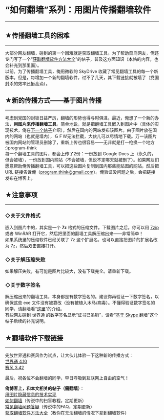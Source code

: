 # “如何翻墙”系列：用图片传播翻墙软件 

-----

 ## ★传播翻墙工具的困难
----------

  
 大部分网友翻墙，碰到的第一个困难就是获取翻墙工具。为了帮助菜鸟网友，俺还专门写了一个“[获取翻墙软件方法大全](https://program-think.blogspot.com/2011/03/how-to-get-gfw-tools.html)”的帖子，普及这方面知识（本帖的内容，也会补充到那里面）。  
 以前，为了传播翻墙工具，俺用微软的 SkyDrive 收藏了常见翻墙工具的每一个新版本。但是，每增加一个新的翻墙软件，过不了几天，其下载链接就被墙了（党国封杀的效率还挺高滴）。  
   
   
 ## ★新的传播方式——基于图片传播
---------------

  
 考虑到党国的封锁日益严厉，翻墙的形势也得与时俱进。最近，俺想了一个新的办法，**用图片来传播翻墙工具**。简单地说，就是把翻墙工具嵌入到图片中（具体的实现技术，俺在[下一个帖子](https://program-think.blogspot.com/2011/06/use-image-hide-information.html)介绍），然后在国内的网站发布该图片。由于图片放在国内的网站（也就是墙内），ＧＦW无法拦截，大伙儿可以尽情地下载。万一该图片被国内网站的管理员删除了，重新上传也很容易——无非就是打一枪换一个地方 :)program-think  
 每一个翻墙工具的图片，都会上传了2份：一份放到 Google Docs 上（永久的，但会被墙），一份放到国内网站（不会被墙，但说不定哪天就被删了）。如果网友们愿意帮助俺传播翻墙工具，可以把这些图片复制到国内那些能贴图的网站，然后把 URL 链接告诉俺（[program.think@gmail.com](mailto:program.think@gmail.com)）。俺验证没问题之后，会把链接发布在博客上。  
   
   
 ## ★注意事项
-----

  
 ### ◇关于文件格式

  
 嵌入到图片中的，其实是一个 **7z** 格式的压缩文件。下载图片之后，你可以用 [7zip](http://www.7-zip.org/) 或者 WinRAR 打开它，然后把里面的翻墙工具解压缩出来——非常简单！  
 如果系统里的压缩软件已经关联了 7z 这个扩展名，也可以直接把图片的扩展名改为 7z，然后双击直接打开。  
   
 ### ◇关于解压缩失败

  
 如果解压失败，有可能是图片比较大，没有下载完全。请重新下载。  
   
 ### ◇关于数字签名

  
 解压缩出来的翻墙工具，本身都是有数字签名的。建议你再验证一下数字签名，以确保这些 exe 文件没有被篡改（没有被植入木马/病毒）。不懂得验证数字签名的同学，请翻墙看“[这里](https://program-think.blogspot.com/2010/02/introduce-digital-certificate-and-ca.html#verify_file)”的介绍。  
 有些网友碰到 世界通 的数字签名显示“证书已吊销”，请看“[基于 Skype 翻墙](https://program-think.blogspot.com/2011/05/use-image-hide-gfw-tool.html)”这个帖子后续的补充说明。  
   
   
 ## ★翻墙软件下载链接
---------

  
 先放世界通和赛风作为试点，让大伙儿体验一下这种新的传播方式：  
 [世界通 4.10](https://lh6.googleusercontent.com/r-As65oVYJnV8dO9lXS7B1n1MPfzxqB_6SpF0lMgvtKEQr1JTI3Cu7ffA7X2_MbeGVcdZAAlO3WC_2tHBeRT1eh74YWElhu_2m72Bdj43-FOaBokFRuobR9cImFahzi1564lqz0n)  
 [赛风 3.42](https://lh4.googleusercontent.com/mS8e6wTeG7LmGl_46PpQovzj5i0L_7KYzY5hlla3yvDVYNjat35aW8X2L-9JS-pcofn3rCzjaX0d5m41RRhgvU4ar6YJSTBSx4O7ryKVxd89kECLoV9KlgugBHV3mR6eSurdNiBw)  
   
 最后，祝各位不会翻墙的同学，早日呼吸到互联网上自由的空气！  
   
   
 **俺博客上，和本文相关的帖子（需翻墙）**：  
 [用图片隐藏信息的技术实现](https://program-think.blogspot.com/2011/06/use-image-hide-information.html)  
 [如何翻墙](https://program-think.blogspot.com/2009/05/how-to-break-through-gfw.html)（传说中的扫盲教程，定期更新）  
 [常见翻墙问题答疑](https://program-think.blogspot.com/2011/09/gfw-faq.html)（传说中的FAQ，定期更新）  
 [获取翻墙软件方法大全](https://program-think.blogspot.com/2011/03/how-to-get-gfw-tools.html)（教你在无法翻墙的情况下拿到翻墙软件） 